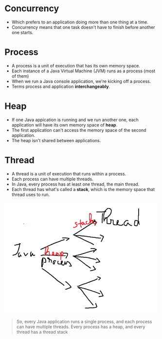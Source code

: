 # Concurrency 
- Which prefers to an application doing more 
  than one thing at a time.
- Concurrency means that one task doesn't have to 
  finish before another one starts.

# Process
- A process is a unit of execution that has its own memory space.
- Each instance of a Java Virtual Machine (JVM) runs as a process (most of them)
- When we run a Java console application, we're kicking off a process.
- Terms process and application **interchangeably**.

# Heap
- If one Java appication is running and we run 
  another one, each application will have its 
  own memory space of **heap**.
- The first application can't access the memory 
  space of the second application.
- The heap isn't shared between applications.

# Thread 
- A thread is a unit of execution that runs within a process.
- Each process can have multiple threads.
- In Java, every process has at least one thread, the main thread.
- Each thread has what's called a **stack**, 
  which is the memory space that thread uses to run.

![img.png](img.png)
> So, every Java application runs a single 
> process, and each process can have multiple 
> threads. Every process has a heap, and every 
> thread has a thread stack